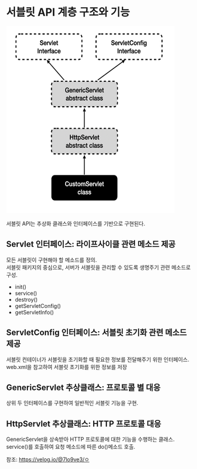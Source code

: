 # 서블릿 API 계층 구조와 기능

<img src="/assets/images/servlet/servlet_class_interface.png" width="450" height="500">

서블릿 API는 추상화 클래스와 인터페이스를 기반으로 구현된다.

## Servlet 인터페이스: 라이프사이클 관련 메소드 제공
모든 서블릿이 구현해야 할 메소드를 정의.<br>
서블릿 패키지의 중심으로, 서버가 서블릿을 관리할 수 있도록 생명주기 관련 메소드로 구성.<br>
- init()
- service()
- destroy()
- getServletConfig()
- getServletInfo()

## ServletConfig 인터페이스: 서블릿 초기화 관련 메소드 제공
서블릿 컨테이너가 서블릿을 초기화할 때 필요한 정보를 전달해주기 위한 인터페이스.<br>
web.xml을 참고하여 서블릿 초기화를 위한 정보를 저장

## GenericServlet 추상클래스: 프로토콜 별 대응
상위 두 인터페이스를 구현하여 일반적인 서블릿 기능을 구현.


## HttpServlet 추상클래스: HTTP 프로토콜 대응
GenericServlet을 상속받아 HTTP 프로토콜에 대한 기능을 수행하는 클래스.<br>
service()를 호출하여 요청 메소드에 따른 do()메소드 호출.

참조: https://velog.io/@7lo9ve3/ㅇ
